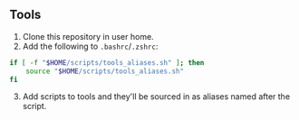 ## Tools
1. Clone this repository in user home.
2. Add the following to `.bashrc`/`.zshrc`:
```bash
if [ -f "$HOME/scripts/tools_aliases.sh" ]; then
	source "$HOME/scripts/tools_aliases.sh"
fi
```
3. Add scripts to tools and they'll be sourced in as aliases named after the script. 
